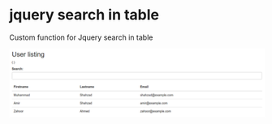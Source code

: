 # jquery search in table
Custom function for Jquery search in table

![Screenshot](https://github.com/shahzadthathal/jquery-search-in-table/blob/master/Jquery-search-in-table.png)

